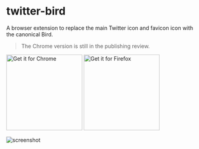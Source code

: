 # twitter-bird
A browser extension to replace the main Twitter icon and favicon icon with the canonical Bird.

> The Chrome version is still in the publishing review.

<a href='https://chrome.google.com/webstore/detail/twitter-bird/ihahjhhimifemcpmbghgjmniofjchmlh/'><img alt='Get it for Chrome' src='https://user-images.githubusercontent.com/18288554/255850256-46bf43fd-468f-47dd-b69e-4c32266250cd.png' width='200'/></a>
<a href='https://addons.mozilla.org/en-US/firefox/addon/twitter-bird-changer/'><img alt='Get it for Firefox' src='https://user-images.githubusercontent.com/18288554/255849659-9f7b0092-3acf-41ef-a363-4f378c95a17c.png' width='200'/></a> 

![screenshot](https://github.com/Semper-Viventem/twitter-bird/assets/18288554/4e8eaa48-f463-4436-8eef-e77e8984fe2d)
